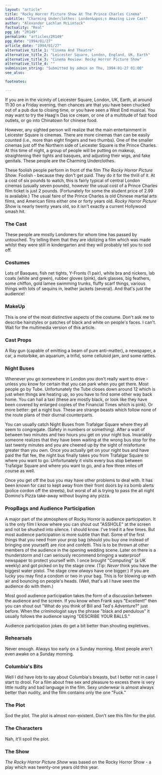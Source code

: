 ```yaml
---
layout: "article"
title: "Rocky Horror Picture Show At The Prince Charles Cinema"
subtitle: "Charming Underclothes: London&apos;s Amazing Live Cast"
author: "Alexander Lachlan McLintock"
factuality: "Real"
pgg_id: "2R149"
permalink: "articles/2R149"
pgg_date: "1994/01/27"
article_date: "1994/01/27"
alternative_title_1: "Cinema And Theatre"
alternative_title_2: "Leicester Square, London, England, UK, Earth"
alternative_title_3: "Cinema Review: Rocky Horror Picture Show"
alternative_title_4: ""
submission_string: "Submitted by admin on Thu, 1994-01-27 01:00"
see_also:

footnotes: 

---
```

<div>
<p>If you are in the vicinity of Leicester Square, London, UK, Earth, at around 11:30 on a Friday evening, then chances are that you have been chucked out of a pub due to closing time, or you have seen a West End musical. You may want to try the Haag'n Das ice cream, or one of a multitude of fast food outlets, or go into Chinatown for chinese food.</p>
<p>However, any sighted person will realize that the main entertainment in Leicester Square is cinemas. There are more cinemas than can be easily counted (i.e., more than eight fingers and two thumbs). One of the smaller cinemas just off the Northern side of Leicester Square is the Prince Charles. At this time of night, a group of people will be putting on makeup, straightening their tights and basques, and adjusting their wigs, and fake genitals. These people are the Charming Underclothes.</p>
<p>These foolish people perform in front of the film <em>The Rocky Horror Picture Show</em>. Foolish - because they don't get paid. They do it for the thrill of it. At a cost of six pounds to watch, this is fairly typical of central London cinemas (usually seven pounds), however the usual cost of a Prince Charles film ticket is just 2 pounds. (Fortunately for some the student price of 2.99 is available.) The usual faire of the Prince Charles is old Chinese martial arts films, and American films either one or forty years old. <em>Rocky Horror Picture Show</em> is nearly twenty years old, so it isn't exactly a current Hollywood smash hit.</p>
<h3>The Cast</h3>
<p>These people are mostly Londoners for whom time has passed by untouched. Try telling them that they are idolizing a film which was made whilst they were still in kindergarten and they will probably tell you to sod off.</p>
<h3>Costumes</h3>
<p>Lots of Basques, fish net tights, Y-Fronts (1 pair), white bra and nickers, lab coats (white and green), rubber gloves (pink), dark glasses, big feathers, some chiffon, gold lamee swimming trunks, fluffy scarf things, various things with lots of sequins in, leather jackets (several). And that's just the audience!</p>
<h3>MakeUp</h3>
<p>This is one of the most distinctive aspects of the costume. Don't ask me to describe hairstyles or patches of black and white on people's faces. I can't. Wait for the multimedia version of this article.</p>
<h3>Cast Props</h3>
<p>A Ray gun (capable of emitting a beam of pure anti-matter), a newspaper, a car, a motorbike, an aquarium, a trifid, some celluloid jam, and some rattles.</p>
<h3>Night Buses</h3>
<p>Whenever you go somewhere in London you don't really want to drive - unless you know for certain that you can park when you get there. Most people go by Tube. Unfortunately the Tube closes down around 12 which is just when things are heating up, so you have to find some other way back home. You can hail a taxi (these are mostly black, or look like they have been covered by enlarged copies of the Financial Times which is pink). Or more better: get a night bus. These are strange beasts which follow none of the route plans of their diurnal counterparts.</p>
<p>You can usually catch Night Buses from Trafalgar Square where they all seem to congregate. (Safety in numbers or something). After a wait of between two minutes and two hours you get on your night bus. Invariably someone realizes that they have been waiting at the wrong bus stop for the last twenty minutes and you are cheered up by the sight of misfortune greater than you own. Once you actually get on your night bus and have paid the flat fee, the night bus finally takes you from Trafalgar Square to where you want to go. Unfortunately it visits every bus stop between Trafalgar Square and where you want to go, and a few three miles off course as well.</p>
<p>Once you get off the bus you may have other problems to deal with. It has been known for cast to kept away from their front doors by ira bomb alerts (police cordon off the streets), but worst of all is trying to pass the all night Domino's Pizza take-away without buying any pizza.</p>
<h3>PropBags and Audience Participation</h3>
<p>A major part of the atmosphere of Rocky Horror is audience participation. It is the only film I know where you can shout out "ASSHOLE" at the screen and not be shushed into silence. I should know. I've tried it a few times. But most audience participation is more subtle than that. Some of the first things that you need from your prop bag (should you buy one instead of bringing one yourself) are rice and confetti. This is to be thrown at other members of the audience in the opening wedding scene. Later on there is a thunderstorm and I can seriously recommend bringing a waterproof newspaper to protect yourself with. I once brought "Computing" (a UK weekly) and got picked on by the stage crew. (Tip: <em>Never</em> think you have the biggest water pistol. The stage crew <em>always</em> have one bigger.) If you are lucky you may find a condom or two in your bag. This is for blowing up with air and bouncing on people's heads. (Well, that's all I have seen the audience do with them.)</p>
<p>Most good audience participation takes the form of a discussion between the audience and the screen. If you know when Frank says "Excellent!" then you can shout out "What do you think of Bill and Ted's Adventure?" just before. When the criminologist says the phrase "black and pendulous" it usually follows the audience saying "DESCRIBE YOUR BALLS."</p>
<p>Audience participation jokes do get a bit better than shouting expletives.</p>
<h3>Rehearsals</h3>
<p>Never enough. Always too early on a Sunday morning. Most people aren't even awake on a Sunday morning.</p>
<h3>Columbia's Bits</h3>
<p>Well I did have <em>lots</em> to say about Columbia's breasts, but I better not in case I start to drool. For a film about free sex and pleasure to excess there is very little nudity and bad language in the film. Sexy underwear is almost always better than nudity, and the film contains only the one "Fuck."</p>
<h3>The Plot</h3>
<p>Sod the plot. The plot is almost non-existent. Don't see this film for the plot.</p>
<h3>The Characters</h3>
<p>Nah, it'll spoil the plot.</p>
<h3>The Show</h3>
<p><em>The Rocky Horror Picture Show</em> was based on the Rocky Horror Show - a play which was twenty-one years old this year. <!--Amazon_CLS_IM_END--></p>
</div>

